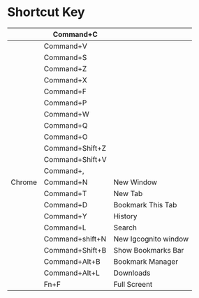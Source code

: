# Shortcut Key

|  | Command+C |  |
| --- | --- | --- |
|  | Command+V |  |
|  | Command+S |  |
|  | Command+Z |  |
|  | Command+X |  |
|  | Command+F |  |
|  | Command+P |  |
|  | Command+W |  |
|  | Command+Q |  |
|  | Command+O |  |
|  | Command+Shift+Z |  |
|  | Command+Shift+V |  |
|  | Command+, |  |
| Chrome | Command+N | New Window |
|  | Command+T | New Tab |
|  | Command+D | Bookmark This Tab |
|  | Command+Y | History |
|  | Command+L | Search |
|  | Command+shift+N | New Igcognito window |
|  | Command+Shift+B | Show Bookmarks Bar |
|  | Command+Alt+B | Bookmark Manager |
|  | Command+Alt+L | Downloads |
|  | Fn+F | Full Screent |

